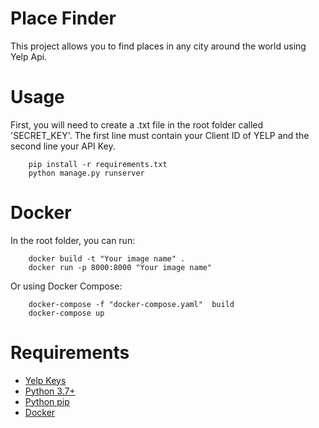 # Place Finder

This project allows you to find places in any city around the world using Yelp Api.

# Usage

First, you will need to create a .txt file in the root folder called 'SECRET_KEY'.
The first line must contain your Client ID of YELP and the second line your API Key.

```
    pip install -r requirements.txt
    python manage.py runserver
```

# Docker

In the root folder, you can run:

```
    docker build -t "Your image name" .
    docker run -p 8000:8000 "Your image name"
```

Or using Docker Compose:
```
    docker-compose -f "docker-compose.yaml"  build
    docker-compose up
```

# Requirements

* [Yelp Keys](https://www.yelp.com/developers/v3/manage_app)
* [Python 3.7+](https://www.python.org/downloads/)
* [Python pip](https://pip.pypa.io/en/stable/installing/)
* [Docker](https://www.docker.com/products/docker-desktop)